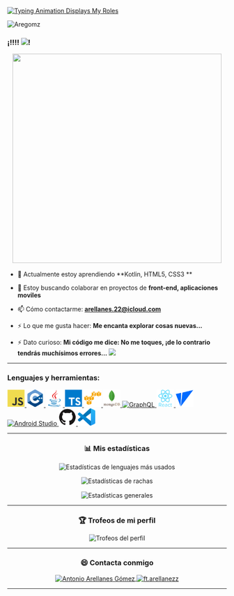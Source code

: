 

[![Typing Animation Displays My Roles](https://readme-typing-svg.herokuapp.com?color=%2336BCF7&lines=Hi+I'm+Antonio+Arellanes;Welcome+to+my+GitHub+profile)](https://git.io/typing-svg)

<p align="left"> <img src="https://komarev.com/ghpvc/?username=Aregomz&label=Visitas+al+perfil&color=0e75b6&style=flat" alt="Aregomz" /> </p>

<h3>¡!!!! <img src="https://media.giphy.com/media/WUlplcMpOCEmTGBtBW/giphy.gif" width="30">!</h3>

<p align="center">
  <img src="https://media.giphy.com/media/bGgsc5mWoryfgKBx1u/giphy.gif" width="480" height="480" />
</p>



- 🌱 Actualmente estoy aprendiendo **Kotlin, HTML5, CSS3 **

- 👯 Estoy buscando colaborar en proyectos de **front-end, aplicaciones moviles**

- 📫 Cómo contactarme: **arellanes.22@icloud.com**

- ⚡ Lo que me gusta hacer: **Me encanta explorar cosas nuevas...**

- ⚡ Dato curioso: **Mi código me dice: No me toques, ¡de lo contrario tendrás muchísimos errores...** <img src="https://media.giphy.com/media/m6OomwWCojfS8/giphy.gif" width="34">

---

<h3 align="left">Lenguajes y herramientas:</h3>
<p align="left">

  <a href="https://developer.mozilla.org/en-US/docs/Web/JavaScript" target="_blank" rel="noreferrer">
  <img src="https://raw.githubusercontent.com/devicons/devicon/master/icons/javascript/javascript-original.svg" alt="JavaScript" width="40" height="40"/>
</a>
  <a href="https://www.w3schools.com/cpp/" target="_blank" rel="noreferrer">
    <img src="https://raw.githubusercontent.com/devicons/devicon/master/icons/cplusplus/cplusplus-original.svg" alt="C++" width="40" height="40"/>
  </a>
  <a href="https://www.java.com/" target="_blank" rel="noreferrer">
    <img src="https://raw.githubusercontent.com/devicons/devicon/master/icons/java/java-original.svg" alt="Java" width="40" height="40"/>
  </a>
  <a href="https://www.typescriptlang.org/" target="_blank" rel="noreferrer">
    <img src="https://raw.githubusercontent.com/devicons/devicon/master/icons/typescript/typescript-original.svg" alt="TypeScript" width="40" height="40"/>
  </a>
  <a href="https://aws.amazon.com/" target="_blank" rel="noreferrer">
    <img src="https://raw.githubusercontent.com/devicons/devicon/master/icons/amazonwebservices/amazonwebservices-original.svg" alt="AWS" width="40" height="40"/>
  </a>
  <a href="https://www.mongodb.com/" target="_blank" rel="noreferrer">
    <img src="https://raw.githubusercontent.com/devicons/devicon/master/icons/mongodb/mongodb-original-wordmark.svg" alt="MongoDB" width="40" height="40"/>
  </a>
  <a href="https://graphql.org/" target="_blank" rel="noreferrer">
    <img src="https://www.vectorlogo.zone/logos/graphql/graphql-icon.svg" alt="GraphQL" width="40" height="40"/>
  </a>
  <a href="https://react.dev/" target="_blank" rel="noreferrer">
    <img src="https://raw.githubusercontent.com/devicons/devicon/master/icons/react/react-original-wordmark.svg" alt="React" width="40" height="40"/>
  </a>
  <a href="https://vitejs.dev/" target="_blank" rel="noreferrer">
    <img src="https://raw.githubusercontent.com/devicons/devicon/master/icons/vite/vite-original.svg" alt="Vite" width="40" height="40"/>
  </a>
  <a href="https://developer.android.com/studio" target="_blank" rel="noreferrer">
    <img src="https://upload.wikimedia.org/wikipedia/commons/9/92/Android_Studio_Trademark.svg" alt="Android Studio" width="40" height="40"/>
  </a>
  <a href="https://github.com/" target="_blank" rel="noreferrer">
    <img src="https://raw.githubusercontent.com/devicons/devicon/master/icons/github/github-original.svg" alt="GitHub" width="40" height="40"/>
  </a>
  <a href="https://code.visualstudio.com/" target="_blank" rel="noreferrer">
    <img src="https://raw.githubusercontent.com/devicons/devicon/master/icons/vscode/vscode-original.svg" alt="Visual Studio Code" width="40" height="40"/>
  </a>
</p>

---

<h3 align="center">📊 Mis estadísticas</h3>
<p align="center">
  <img align="center" src="https://github-readme-stats.vercel.app/api/top-langs?username=Aregomz&show_icons=true&title_color=fff&icon_color=79ff97&text_color=efefef&bg_color=24292e" alt="Estadísticas de lenguajes más usados" />
</p>
<p align="center">
  <img align="center" src="https://github-readme-streak-stats.herokuapp.com/?user=Aregomz&show_icons=true&title_color=fff&icon_color=79ff97&text_color=efefef&bg_color=24292e" alt="Estadísticas de rachas" />
</p>
<p align="center">
  <img align="center" src="https://github-readme-stats.vercel.app/api?username=Aregomz&show_icons=true&title_color=fff&icon_color=79ff97&text_color=efefef&bg_color=24292e" alt="Estadísticas generales" />
</p>

---

<div align="center">
<h3><b>🏆 Trofeos de mi perfil</b></h3>
<p align="center">
  <img src="https://github-profile-trophy.vercel.app/?username=Aregomz" alt="Trofeos del perfil" />
</p>
</div>

---

<div align="center">
<h3><b>😄 Contacta conmigo</b></h3>
</div>
<p align="center">
  <a href="https://www.linkedin.com/in/antonio-arellanes-gomez-19b8a5317" target="blank">
    <img align="center" src="https://raw.githubusercontent.com/rahuldkjain/github-profile-readme-generator/master/src/images/icons/Social/linked-in-alt.svg" alt="Antonio Arellanes Gómez" height="30" width="40" />
  </a>
  <a href="https://www.instagram.com/ft.arellanezz/" target="blank">
    <img align="center" src="https://raw.githubusercontent.com/rahuldkjain/github-profile-readme-generator/master/src/images/icons/Social/instagram.svg" alt="ft.arellanezz" height="30" width="40" />
  </a>
</p>

---
